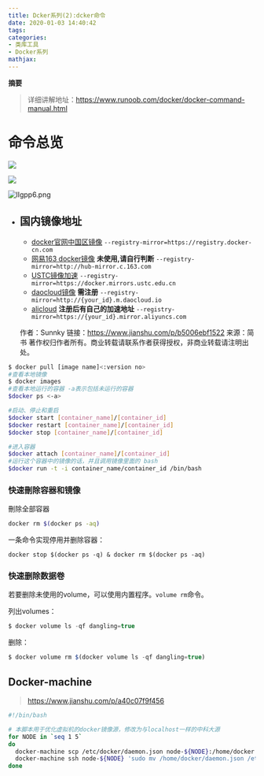 ```yaml
---
title: Dcker系列(2):dcker命令
date: 2020-01-03 14:40:42
tags:
categories:
- 类库工具
- Docker系列
mathjax:
---
```

**摘要**
>详细讲解地址：<https://www.runoob.com/docker/docker-command-manual.html>

<!--more-->

# 命令总览

![](https://img2018.cnblogs.com/blog/1100338/201810/1100338-20181010205425908-509725301.jpg)

![](https://img2018.cnblogs.com/blog/1100338/201810/1100338-20181014202945937-1677031749.png)

![lIgpp6.png](https://s2.ax1x.com/2020/01/11/lIgpp6.png)

- ## 国内镜像地址

  - [docker官网中国区镜像](https://www.docker-cn.com/)
     `--registry-mirror=https://registry.docker-cn.com`
  - [网易163 docker镜像](https://c.163.com/product/service) **未使用,请自行判断**
     `--registry-mirror=http://hub-mirror.c.163.com`
  - [USTC镜像加速](https://lug.ustc.edu.cn/wiki/mirrors/help/docker)
     `--registry-mirror=https://docker.mirrors.ustc.edu.cn`
  - [daocloud镜像](https://www.daocloud.io/) **需注册**
     `--registry-mirror=http://{your_id}.m.daocloud.io`
  - [alicloud](https://jsfun.info/archive/docker在国内使用的加速配置/) **注册后有自己的加速地址**
     `--registry-mirror=https://{your_id}.mirror.aliyuncs.com`

  

  作者：Sunnky
  链接：https://www.jianshu.com/p/b5006ebf1522
  来源：简书
  著作权归作者所有。商业转载请联系作者获得授权，非商业转载请注明出处。



```bash
$ docker pull [image name]<:version no>
#查看本地镜像
$ docker images
#查看本地运行的容器 -a表示包括未运行的容器
$docker ps <-a>

#启动、停止和重启
$docker start [container_name]/[container_id]
$docker restart [container_name]/[container_id]
$docker stop [container_name]/[container_id]

#进入容器
$docker attach [container_name]/[container_id]
#运行这个容器中的镜像的话，并且调用镜像里面的 bash
$docker run -t -i container_name/container_id /bin/bash
```



### 快速刪除容器和镜像

刪除全部容器

```bash
docker rm $(docker ps -aq)
```

一条命令实现停用并删除容器：

```
docker stop $(docker ps -q) & docker rm $(docker ps -aq)
```

### 快速删除数据卷

若要删除未使用的volume，可以使用内置程序。`volume rm`命令。

列出volumes：

```js
$ docker volume ls -qf dangling=true
```

删除：

```js
$ docker volume rm $(docker volume ls -qf dangling=true)
```



## Docker-machine

> https://www.jianshu.com/p/a40c07f9f456

```bash
#!/bin/bash

# 本脚本用于优化虚拟机的docker镜像源，修改为与localhost一样的中科大源
for NODE in `seq 1 5`
do
  docker-machine scp /etc/docker/daemon.json node-${NODE}:/home/docker
  docker-machine ssh node-${NODE} 'sudo mv /home/docker/daemon.json /etc/docker/daemon.json && sudo chown root:root /etc/docker/daemon.json && sudo kill -SIGHUP $(pidof dockerd)'
done
```

